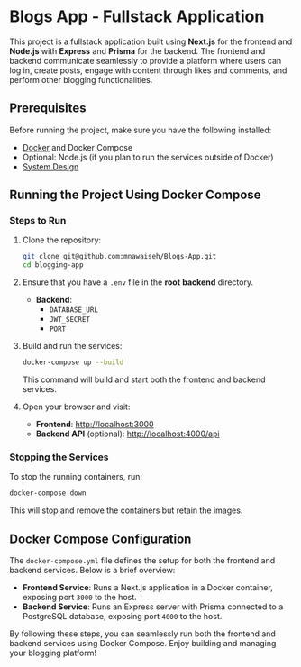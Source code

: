 # Blogs App - Fullstack Application

This project is a fullstack application built using **Next.js** for the frontend and **Node.js** with **Express** and **Prisma** for the backend. The frontend and backend communicate seamlessly to provide a platform where users can log in, create posts, engage with content through likes and comments, and perform other blogging functionalities.

## Prerequisites
Before running the project, make sure you have the following installed:

- [Docker](https://docs.docker.com/get-docker/) and Docker Compose
- Optional: Node.js (if you plan to run the services outside of Docker)
- [System Design](https://docs.google.com/document/d/1TjnMyZdgLWhijLjOvnasfNG48HZxS45iFxsQbgws1ao/edit?usp=sharing)


## Running the Project Using Docker Compose

### Steps to Run

1. Clone the repository:

   ```bash
   git clone git@github.com:mnawaiseh/Blogs-App.git
   cd blogging-app
   ```

2. Ensure that you have a `.env` file in the **root** **backend** directory.
   - **Backend**:
     - `DATABASE_URL`
     - `JWT_SECRET`
     - `PORT`

3. Build and run the services:

   ```bash
   docker-compose up --build
   ```

   This command will build and start both the frontend and backend services.

4. Open your browser and visit:

   - **Frontend**: [http://localhost:3000](http://localhost:3000)
   - **Backend API** (optional): [http://localhost:4000/api](http://localhost:4000/api)

### Stopping the Services

To stop the running containers, run:

```bash
docker-compose down
```

This will stop and remove the containers but retain the images.

## Docker Compose Configuration

The `docker-compose.yml` file defines the setup for both the frontend and backend services. Below is a brief overview:

- **Frontend Service**: Runs a Next.js application in a Docker container, exposing port `3000` to the host.
- **Backend Service**: Runs an Express server with Prisma connected to a PostgreSQL database, exposing port `4000` to the host.


By following these steps, you can seamlessly run both the frontend and backend services using Docker Compose. Enjoy building and managing your blogging platform!
